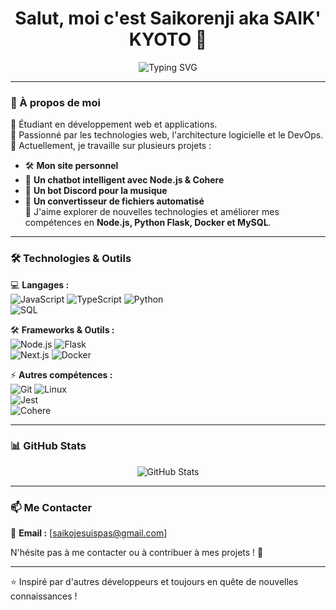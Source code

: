<h1 align="center">Salut, moi c'est Saikorenji aka SAIK' KYOTO 👋</h1>

<p align="center">
  <img src="https://readme-typing-svg.herokuapp.com?font=Fira+Code&pause=1000&center=true&width=435&lines=Développeur+Web+%26+Application;Passionné+par+le+DevOps+%26+Back-end;Toujours+en+apprentissage+🚀" alt="Typing SVG" />
</p>

---

### 🚀 À propos de moi  

🔹 Étudiant en développement web et applications.  
🔹 Passionné par les technologies web, l'architecture logicielle et le DevOps.  
🔹 Actuellement, je travaille sur plusieurs projets :
  - 🛠️ **Mon site personnel**
  - 🤖 **Un chatbot intelligent avec Node.js & Cohere**
  - 🎵 **Un bot Discord pour la musique**
  - 📝 **Un convertisseur de fichiers automatisé**  
🔹 J'aime explorer de nouvelles technologies et améliorer mes compétences en **Node.js, Python Flask, Docker et MySQL**.  

---

### 🛠️ Technologies & Outils  

💻 **Langages :**  
![JavaScript](https://img.shields.io/badge/JavaScript-F7DF1E?style=flat&logo=javascript&logoColor=black) 
![TypeScript](https://img.shields.io/badge/TypeScript-3178C6?style=flat&logo=typescript&logoColor=white) 
![Python](https://img.shields.io/badge/Python-3776AB?style=flat&logo=python&logoColor=white)  
![SQL](https://img.shields.io/badge/MySQL-4479A1?style=flat&logo=mysql&logoColor=white)

🛠️ **Frameworks & Outils :**  
![Node.js](https://img.shields.io/badge/Node.js-43853D?style=flat&logo=node.js&logoColor=white) 
![Flask](https://img.shields.io/badge/Flask-000000?style=flat&logo=flask&logoColor=white)  
![Next.js](https://img.shields.io/badge/Next.js-000000?style=flat&logo=next.js&logoColor=white) 
![Docker](https://img.shields.io/badge/Docker-2496ED?style=flat&logo=docker&logoColor=white)

⚡ **Autres compétences :**  
![Git](https://img.shields.io/badge/Git-F05032?style=flat&logo=git&logoColor=white) 
![Linux](https://img.shields.io/badge/Linux-FCC624?style=flat&logo=linux&logoColor=black)  
![Jest](https://img.shields.io/badge/Jest-C21325?style=flat&logo=jest&logoColor=white)  
![Cohere](https://img.shields.io/badge/Cohere-5D5FEF?style=flat)

---

### 📊 GitHub Stats  

<p align="center">
  <img src="https://github-readme-stats.vercel.app/api?username=Saikorenji&show_icons=true&theme=tokyonight" alt="GitHub Stats" />
</p>

---

### 📫 Me Contacter  

📧 **Email :** [saikojesuispas@gmail.com]     

N'hésite pas à me contacter ou à contribuer à mes projets ! 🚀

---

⭐️ Inspiré par d'autres développeurs et toujours en quête de nouvelles connaissances !
